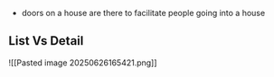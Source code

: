 - doors on a house are there to facilitate people going into a house

## List Vs Detail
![[Pasted image 20250626165421.png]]

